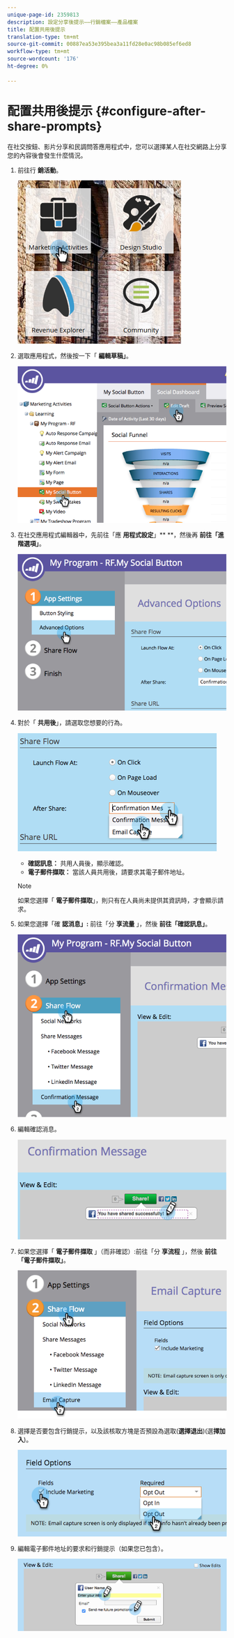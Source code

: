 ```yaml
---
unique-page-id: 2359813
description: 設定分享後提示——行銷檔案——產品檔案
title: 配置共用後提示
translation-type: tm+mt
source-git-commit: 00887ea53e395bea3a11fd28e0ac98b085ef6ed8
workflow-type: tm+mt
source-wordcount: '176'
ht-degree: 0%

---
```



# 配置共用後提示 {#configure-after-share-prompts}

在社交按鈕、影片分享和民調問答應用程式中，您可以選擇某人在社交網路上分享您的內容後會發生什麼情況。

1. 前往行 **銷活動**。

   ![](assets/ma.png)

1. 選取應用程式，然後按一下「 **編輯草稿」**。

   ![](assets/image2015-4-21-12-3a1-3a11.png)

1. 在社交應用程式編輯器中，先前往「應 **用程式設定**」** **，然後再 **前往「進階選項」**。

   ![](assets/image2015-4-21-12-3a10-3a54.png)

1. 對於「 **共用後**」，請選取您想要的行為。

   ![](assets/image2015-4-21-12-3a18-3a32.png)

   * **確認訊息：** 共用人員後，顯示確認。
   * **電子郵件擷取：** 當該人員共用後，請要求其電子郵件地址。

   >[!NOTE]
   >
   >如果您選擇「 **電子郵件擷取**」，則只有在人員尚未提供其資訊時，才會顯示請求。

1. 如果您選擇「確 **認消息」:** 前往「分 **享流量** 」，然後 **前往「確認訊息」**。

   ![](assets/image2015-4-21-12-3a26-3a10.png)

1. 編輯確認消息。

   ![](assets/image2015-4-21-12-3a31-3a41.png)

1. 如果您選擇「 **電子郵件擷取** 」（而非確認）:前往「分 **享流程** 」，然後 **前往「電子郵件擷取」**。

   ![](assets/image2015-4-21-12-3a46-3a15.png)

1. 選擇是否要包含行銷提示，以及該核取方塊是否預設為選取(**選擇退出**)(選&#x200B;**擇加入**)。

   ![](assets/image2015-4-21-12-3a48-3a51.png)

1. 編輯電子郵件地址的要求和行銷提示（如果您已包含）。

   ![](assets/image2015-4-21-12-3a52-3a49.png)


